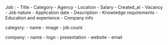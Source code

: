 Job :
    - Title
    - Category
    - Agency
    - Location
    - Salary
    - Created_at
    - Vacancy
    - Job nature
    - Application date
    - Description
    - Knowledge requirements
    - Education and experience
    - Company info 

category:
    - name
    - image
    - job count


company:
    - name
    - logo
    - presentation
    - website
    - email